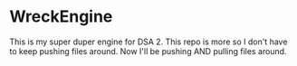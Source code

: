 # WreckEngine

This is my super duper engine for DSA 2. This repo is more so I don't have to keep pushing files around. Now I'll be pushing AND pulling files around.
